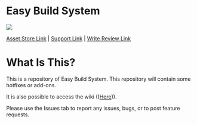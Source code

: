 # Easy Build System

[![](https://gyazo.com/6ac23b9b88f2ddcaf90799cbb7e1f224.png)](https://www.assetstore.unity3d.com/#!/content/71391)

[Asset Store Link](https://www.assetstore.unity3d.com/#!/content/45394) | [Support Link](https://www.assetstore.unity3d.com/#!/content/45394) | [Write Review Link](https://www.assetstore.unity3d.com/#!/content/45394)

# What Is This?

This is a repository of Easy Build System. This repository will contain some hotfixes or add-ons.

It is also possible to access the wiki (([Here](https://github.com/))).

Please use the Issues tab to report any issues, bugs, or to post feature requests.
